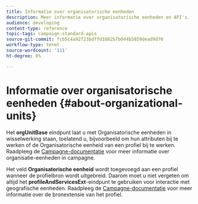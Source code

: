 ```yaml
---
title: Informatie over organisatorische eenheden
description: Meer informatie over organisatorische eenheden en API's.
audience: developing
content-type: reference
topic-tags: campaign-standard-apis
source-git-commit: fcb5c4a92f23bdffd1082b7b044b5859dead9d70
workflow-type: tm+mt
source-wordcount: '111'
ht-degree: 0%

---
```



# Informatie over organisatorische eenheden {#about-organizational-units}

Het **orgUnitBase** eindpunt laat u met Organisatorische eenheden in wisselwerking staan, toelatend u, bijvoorbeeld om hun attributen bij te werken of de Organisatorische eenheid van een profiel bij te werken. Raadpleeg de [Campagne-documentatie](https://experienceleague.adobe.com/docs/campaign-standard/using/administrating/users-and-security/organizational-units.html?lang=en#administrating) voor meer informatie over organisatie-eenheden in campagne.

Het veld **Organisatorische eenheid** wordt toegevoegd aan een profiel wanneer de profielbron wordt uitgebreid. Daarom moet u niet vergeten om altijd het **profileAndServicesExt**-eindpunt te gebruiken voor interactie met geografische eenheden. Raadpleeg de [Campagne-documentatie](https://experienceleague.adobe.com/docs/campaign-standard/using/administrating/users-and-security/organizational-units.html?lang=en#partitioning-profiles) voor meer informatie over de bronextensie van het profiel.
